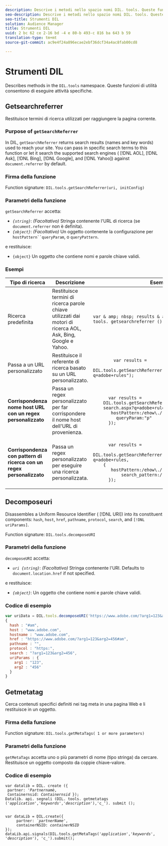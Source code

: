 ```yaml
---
description: Descrive i metodi nello spazio nomi DIL. tools. Queste funzioni di utilità consentono di eseguire attività specifiche.
seo-description: Descrive i metodi nello spazio nomi DIL. tools. Queste funzioni di utilità consentono di eseguire attività specifiche.
seo-title: Strumenti DIL
solution: Audience Manager
title: Strumenti DIL
uuid: 2 bc 62 ce 2-16 bd -4 e 80-b 493-c 816 ba 643 b 59
translation-type: tm+mt
source-git-commit: ac9e4f24a896ecae2ebf36dcf34a4ac8fab00cd8

---
```



# Strumenti DIL

Describes methods in the `DIL.tools` namespace. Queste funzioni di utilità consentono di eseguire attività specifiche.

<!-- 

c_dil_functions.xml

 -->

## Getsearchreferrer

Restituisce termini di ricerca utilizzati per raggiungere la pagina corrente.

<!-- 

r_dil_get_search_referrer.xml

 -->

### Purpose of `getSearchReferrer`

In DIL, `getSearchReferrer` returns search results (names and key words) used to reach your site. You can pass in specific search terms to this function or let it search the supported search engines ( [!DNL AOL], [!DNL Ask], [!DNL Bing], [!DNL Google], and [!DNL Yahoo]) against `document.referrer` by default.

### Firma della funzione

Function signature: `DIL.tools.getSearchReferrer(uri, initConfig)`

### Parametri della funzione

`getSearchReferrer` accetta:

* *`{string}`*: *(Facoltativo)* Stringa contenente l'URL di ricerca (se `document.referrer` non è definita).
* *`{object}`*: *(Facoltativo)* Un oggetto contenente la configurazione per `hostPattern``queryParam`, o `queryPattern`.

e restituisce:

* `{object}` Un oggetto che contiene nomi e parole chiave validi.

### Esempi

<table id="table_D035276601EC428295E4D619F05BB8D0"> 
 <thead> 
  <tr> 
   <th> Tipo di ricerca </th> 
   <th> Descrizione </th> 
   <th> Esempio di codice </th> 
  </tr> 
 </thead>
 <tbody> 
  <tr> 
   <td> Ricerca predefinita</td> 
   <td> Restituisce termini di ricerca parole chiave utilizzati dai motori di ricerca AOL, Ask, Bing, Google e Yahoo. </td> 
   <td>
      <code>var &amp; amp; nbsp; results &amp; amp; nbsp; = &amp; amp; nbsp; DIL. tools. getsearchreferrer ();</code> 
  </td>
  </tr> 
  <tr> 
   <td>Passa a un URL personalizzato</td> 
   <td>Restituisce il referente di ricerca basato su un URL personalizzato.</td> 
   <td> 
  <code>
        var results = 
    DIL.tools.getSearchReferrer("https://www.ehow.com/search.aspx?q=adobe+rules");
  </code>
</td> 
  </tr> 
  <tr> 
   <td> <b>Corrispondenza nome host URL con un regex personalizzato</b></td> 
   <td> Passa un regex personalizzato per far corrispondere il nome host dell'URL di provenienza. </td> 
   <td> 
  <code>
      var results = 
    DIL.tools.getSearchReferrer("https://www.ehow.com/
    search.aspx?q=adobe+rules",{ 
       hostPattern:/ehow\./, 
         queryParam:"p" 
      }); 
  </code>
  </td></tr> 
  <tr> 
   <td> <b>Corrispondenza con pattern di ricerca con un regex personalizzato</b> </td> 
   <td> Passa un regex personalizzato per eseguire una ricerca personalizzata. </td> 
   <td> 
    <code>
      var results = 
    DIL.tools.getSearchReferrer("https://www.ehow.com/search.aspx?q=adobe+rules,
    {
       hostPattern:/ehow\./, 
           search_pattern:/[&amp;\?]p=([^&amp;]+/ 
      });
    </code>
   </td> 
  </tr> 
 </tbody> 
</table>

## Decomposeuri

Disassembles a Uniform Resource Identifier ( [!DNL URI]) into its constituent components: `hash`, `host`, `href`, `pathname`, `protocol`, `search`, and `[!DNL uriParams]`.

<!-- 

r_dil_decompose.xml

 -->

Function signature: `DIL.tools.decomposeURI`

### Parametri della funzione

`decomposeURI` accetta:

* *`uri {string}`*: *(Facoltativo)* Stringa contenente l'URI. Defaults to `document.location.href` if not specified.

e restituisce:

* *`{object}`*: Un oggetto che contiene nomi e parole chiave validi.

### Codice di esempio


```javascript
var uriData = DIL.tools.decomposeURI('https://www.adobe.com/?arg1=123&arg2=456#am'); 
{ 
  hash : "#am", 
  host : "www.adobe.com", 
  hostname : "www.adobe.com", 
  href : "https://www.adobe.com/?arg1=123&arg2=456#am", 
  pathname : "", 
  protocol : "https:", 
  search : "?arg1=123&arg2=456", 
  uriParams : { 
    arg1 : "123", 
    arg2 : "456" 
  } 
}
```

## Getmetatag

Cerca contenuti specifici definiti nei tag meta in una pagina Web e li restituisce in un oggetto.

<!-- 

r_dil_get_metatags.xml

 -->

### Firma della funzione

Function signature: `DIL.tools.getMetaTags( 1 or more parameters)`

### Parametri della funzione

`getMetaTags` accetta uno o più parametri di nome (tipo stringa) da cercare. Restituisce un oggetto composto da coppie chiave-valore.

### Codice di esempio

<pre class="&ldquo;javascript&rdquo;"><code>var datalib = DIL. create ({ 
 partner: '<i>Partnernamè</i>, 
 Containernsid: <i>Containernsid</i> }); 
Datalib. api. segnali (DIL. tools. getmetatags ('<i>application</i>','<i>keywords</i>','<i>description</i>'),'c_'). submit ();</code>
</pre>

<pre><code>
var dataLib = DIL.create({ 
     partner: <i>`partnerName'</i>, 
     containerNSID: <i>containerNSID</i> 
}); 
dataLib.api.signals(DIL.tools.getMetaTags('<i>application</i>','<i>keywords</i>', '<i>description</i>'), 'c_').submit();
</code></pre>
